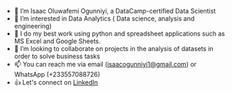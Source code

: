 - 👋 I’m Isaac Oluwafemi Ogunniyi, a DataCamp-certified Data Scientist
- 👀 I’m interested in Data Analytics ( Data science, analysis and engineering)
- 🌱 I do my best work using python and spreadsheet applications such as MS Excel and Google Sheets.
- 💞️ I’m looking to collaborate on projects in the analysis of datasets in order to solve business tasks
- 📫 You can reach me via email (isaacogunniyi1@gmail.com) or WhatsApp (+233557088726)
- :+1: Let's connect on [LinkedIn](https://linkedin.com/in/isaac-oluwafemi-ogunniyi)

<!---
experienced-amateur/experienced-amateur is a ✨ special ✨ repository because its `README.md` (this file) appears on your GitHub profile.
You can click the Preview link to take a look at your changes.
--->

